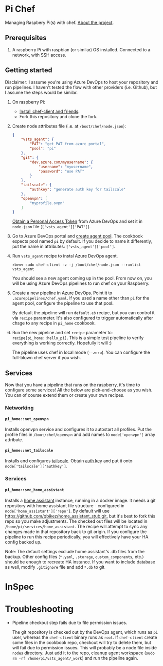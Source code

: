 # Pi Chef

Managing Raspbery Pi(s) with chef. [About the project](About.md).

## Prerequisites

1. A raspberry Pi with raspbian (or similar) OS installed. Connected to a network, with SSH access.

## Getting started

Disclaimer: I assume you're using Azure DevOps to host your repository and run pipelines. I haven't tested the flow with other providers (i.e. Github), but I assume the steps would be similar.

1. On raspberry Pi:
    * [Install chef-client and friends](InstallChef.md).
    * Fork this repository and clone the fork.
  
2. Create node attributes file (i.e. at `/boot/chef/node.json`):

    ```json
    {
        "vsts_agent": {
            "PAT": "get PAT from azure portal",
            "pool": "pi"
        },
        "git": {
            "dev.azure.com/myusername": {
                "username": "myusername",
                "password": "use PAT"
            }
        },
        "tailscale": {
            "authkey": "generate auth key for tailscale"
        },
        "openvpn": [
            "myprofile.ovpn"
        ]
    }
    ```

    [Obtain a Personal Access Token](https://docs.microsoft.com/en-us/azure/devops/organizations/accounts/use-personal-access-tokens-to-authenticate?view=azure-devops&tabs=preview-page) from Azure DevOps and set it in `node.json` file (`['vsts_agent']['PAT']`).

3. Go to Azure DevOps portal and [create agent pool](https://docs.microsoft.com/en-us/azure/devops/pipelines/agents/pools-queues?view=azure-devops&tabs=yaml%2Cbrowser#creating-agent-pools). The cookbook expects pool named `pi` by default. If you decide to name it differently, put the name in attributes: `['vsts_agent']['pool']`.
4. Run `vsts_agent` recipe to instal Azure DevOps agent.

    ```shell
    rbenv sudo chef-client -z -j /boot/chef/node.json --runlist vsts_agent
    ```

    You should see a new agent coming up in the pool.
    From now on, you will be using Azure DevOps pipelines to run chef on your Raspberry.

5. Create a new pipeline in Azure DevOps. Point it to `.azurepipelines/chef.yaml`. If you used a name other than `pi` for the agent pool, configure the pipeline to use that pool.

    By default the pipeline will run `default.eb` recipe, but you can control it via `recipe` parameter. It's also configured to trigger automatically after chage to any recipe in `pi_home` cookbook.

6. Run the new pipeline and set `recipe` parameter to: `recipe[pi_home::hello_pi]`. This is a simple test pipeline to verify everything is working correctly. Hopefully it will :)

    The pipeline uses chef in local mode (`--zero`). You can configure the full-blown chef server if you wish.

## Services

Now that you have a pipeline that runs on the raspberry, it's time to configure some services! All the below are pick-and-choose as you wish. You can of course extend them or create your own recipes.

### Networking

#### `pi_home::net_openvpn`

Installs openvpn service and configures it to autostart all profiles. Put the profile files in `/boot/chef/openvpn` and add names to `node['openvpn']` array attribute.

#### `pi_home::net_tailscale`

Installs and configures [tailscale](https://tailscale.com/). Obtain [auth key](https://login.tailscale.com/admin/settings/authkeys) and put it onto `node['tailscale']['authkey']`.

### Services

#### `pi_home::svc_home_assistant`

Installs a [home assistant](https://www.home-assistant.io/) instance, running in a docker image. 
It needs a git repository with home assistant file structure - configured in `node['home_assistant']['repo']`. 
By default will use https://github.com/qbikez/home_assistant_stub.git, but it's best to fork this repo so you make adjustments. 
The checked out files will be located in `/home/pi/services/home_assistant`. The recipe will attempt to sync any changes made in that repository back to git origin. If you configure the pipeline to run this recipe periodically, you will effectively have your HA config backed up. 

Note: The default settings exclude home assistant's .db files from the backup. Other config files (`*.yaml`, `.storage`, `custom_components`, etc.) should be enough to recreate HA instance. If you want to include database as well, modify `.gitignore` file and add `*.db` to git.

# InSpec


# Troubleshooting

- Pipeline checkout step fails due to file permission issues. 

    The git repository is checked out by the DevOps agent, which runs as `pi` user, whereas the `chef-client` binary runs as `root`. If `chef-client` create some files in the cookbook repo, checkout will try to delete them, but will fail due to permission issues. This will probably be a node file inside `nodes` directory. 
    Just add it to the repo, cleanup agent workspace (`sudo rm -rf /home/pi/vsts_agent/_work`) and run the pipeline again.